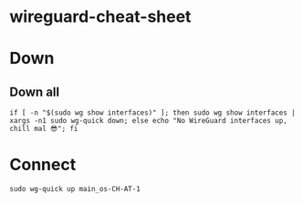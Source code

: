 # wireguard-cheat-sheet

# Down

## Down all
```shell
if [ -n "$(sudo wg show interfaces)" ]; then sudo wg show interfaces | xargs -n1 sudo wg-quick down; else echo "No WireGuard interfaces up, chill mal 😎"; fi
```




# Connect

```shell
sudo wg-quick up main_os-CH-AT-1
```
